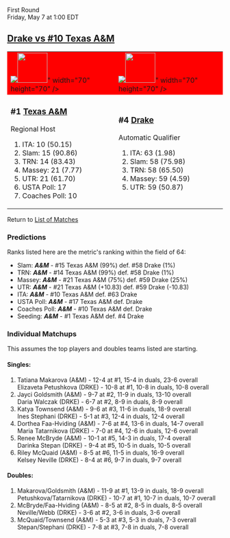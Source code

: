 First Round  
Friday, May 7 at 1:00 EDT
## [Drake vs #10 Texas A&M](https://www.ncaa.com/game/5833674) 

<table>  
<tr style="background-color: red !important;"><td><a href="../index.md"><img src="<a href="../index.md"><img src="https://www.ncaa.com/sites/default/files/images/logos/schools/t/texas-am.70.png" width="70" height="70" /></a>" width="70" height="70" /></a></td><td><a href="../index.md"><img src="<a href="../index.md"><img src="https://www.ncaa.com/sites/default/files/images/logos/schools/d/drake.70.png" width="70" height="70" /></a>" width="70" height="70" /></a></td></tr>
<tr><td>  

<h3>#1 <a href="../index.md">Texas A&M</a></h3>  

Regional Host  

<ol>  
<li>ITA: 10 (50.15)</li>  
<li>Slam: 15 (90.86)</li>  
<li>TRN: 14 (83.43)</li>  
<li>Massey: 21 (7.77)</li>  
<li>UTR: 21 (61.70)</li>  
<li>USTA Poll: 17</li>  
<li>Coaches Poll: 10</li>  
</ol>  

</td><td>  

<h3>#4 <a href="../index.md">Drake</a></h3>  

Automatic Qualifier  

<ol>  
<li>ITA: 63 (1.98)</li>  
<li>Slam: 58 (75.98)</li>  
<li>TRN: 58 (65.50)</li>  
<li>Massey: 59 (4.59)</li>  
<li>UTR: 59 (50.87)</li>  
</ol>  

</td></tr></table>  

Return to [List of Matches](../index.md)  

### Predictions  

Ranks listed here are the metric's ranking within the field of 64:  
- Slam: ***A&M*** - #15 Texas A&M (99%) def. #58 Drake (1%)  
- TRN: ***A&M*** - #14 Texas A&M (99%) def. #58 Drake (1%)  
- Massey: ***A&M*** - #21 Texas A&M (75%) def. #59 Drake (25%)  
- UTR: ***A&M*** - #21 Texas A&M (+10.83) def. #59 Drake (-10.83)  
- ITA: ***A&M*** - #10 Texas A&M def. #63 Drake  
- USTA Poll: ***A&M*** - #17 Texas A&M def. Drake  
- Coaches Poll: ***A&M*** - #10 Texas A&M def. Drake  
- Seeding: ***A&M*** - #1 Texas A&M def. #4 Drake  

### Individual Matchups  

This assumes the top players and doubles teams listed are starting.  

#### Singles:  
1. Tatiana Makarova (A&M) - 12-4 at #1, 15-4 in duals, 23-6 overall  
   Elizaveta Petushkova (DRKE) - 10-8 at #1, 10-8 in duals, 10-8 overall
2. Jayci Goldsmith (A&M) - 9-7 at #2, 11-9 in duals, 13-10 overall  
   Daria Walczak (DRKE) - 6-7 at #2, 8-9 in duals, 8-9 overall
3. Katya Townsend (A&M) - 9-6 at #3, 11-6 in duals, 18-9 overall  
   Ines Stephani (DRKE) - 5-1 at #3, 12-4 in duals, 12-4 overall
4. Dorthea Faa-Hviding (A&M) - 7-6 at #4, 13-6 in duals, 14-7 overall  
   Maria Tatarnikova (DRKE) - 7-0 at #4, 12-6 in duals, 12-6 overall
5. Renee McBryde (A&M) - 10-1 at #5, 14-3 in duals, 17-4 overall  
   Darinka Stepan (DRKE) - 9-4 at #5, 10-5 in duals, 10-5 overall
6. Riley McQuaid (A&M) - 8-5 at #6, 11-5 in duals, 16-9 overall  
   Kelsey Neville (DRKE) - 8-4 at #6, 9-7 in duals, 9-7 overall

#### Doubles:  
1. Makarova/Goldsmith (A&M) - 11-9 at #1, 13-9 in duals, 18-9 overall  
   Petushkova/Tatarnikova (DRKE) - 10-7 at #1, 10-7 in duals, 10-7 overall
2. McBryde/Faa-Hviding (A&M) - 8-5 at #2, 8-5 in duals, 8-5 overall  
   Neville/Webb (DRKE) - 3-6 at #2, 3-6 in duals, 3-6 overall
3. McQuaid/Townsend (A&M) - 5-3 at #3, 5-3 in duals, 7-3 overall  
   Stepan/Stephani (DRKE) - 7-8 at #3, 7-8 in duals, 7-8 overall